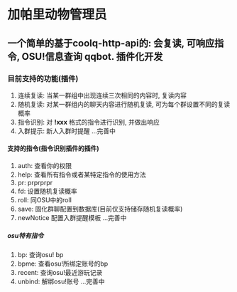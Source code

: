 # 加帕里动物管理员

## 一个简单的基于coolq-http-api的: 会复读, 可响应指令, OSU!信息查询 qqbot. 插件化开发

### 目前支持的功能(插件)
1. 连续复读: 当某一群组中出现连续三次相同的内容时, 复读内容
2. 随机复读: 对某一群组内的聊天内容进行随机复读, 可为每个群设置不同的复读概率
3. 指令识别: 对 __!xxx__ 格式的指令进行识别, 并做出响应
4. 入群提示: 新人入群时提醒
...完善中

#### 支持的指令(指令识别插件的插件)
1. auth: 查看你的权限
2. help: 查看所有指令或者某特定指令的使用方法
3. pr: prprprpr
4. fd: 设置随机复读概率
5. roll: 同OSU中的roll
6. save: 固化群聊配置到数据库(目前仅支持储存随机复读概率)
7. newNotice 配置入群提醒模板
...完善中

##### osu特有指令

1. bp: 查询osu! bp
2. bpme: 查看osu!所绑定账号的bp
3. recent: 查询osu!最近游玩记录
4. unbind: 解绑osu!账号
...完善中